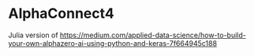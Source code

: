 # AlphaConnect4

Julia version of https://medium.com/applied-data-science/how-to-build-your-own-alphazero-ai-using-python-and-keras-7f664945c188
